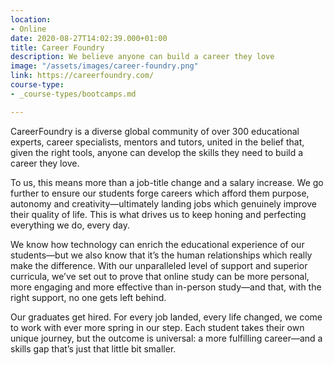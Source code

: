 ```yaml
---
location:
- Online
date: 2020-08-27T14:02:39.000+01:00
title: Career Foundry
description: We believe anyone can build a career they love
image: "/assets/images/career-foundry.png"
link: https://careerfoundry.com/
course-type:
- _course-types/bootcamps.md

---
```

CareerFoundry is a diverse global community of over 300 educational experts, career specialists, mentors and tutors, united in the belief that, given the right tools, anyone can develop the skills they need to build a career they love.

To us, this means more than a job-title change and a salary increase. We go further to ensure our students forge careers which afford them purpose, autonomy and creativity—ultimately landing jobs which genuinely improve their quality of life. This is what drives us to keep honing and perfecting everything we do, every day.

We know how technology can enrich the educational experience of our students—but we also know that it’s the human relationships which really make the difference. With our unparalleled level of support and superior curricula, we’ve set out to prove that online study can be more personal, more engaging and more effective than in-person study—and that, with the right support, no one gets left behind.

Our graduates get hired. For every job landed, every life changed, we come to work with ever more spring in our step. Each student takes their own unique journey, but the outcome is universal: a more fulfilling career—and a skills gap that’s just that little bit smaller.